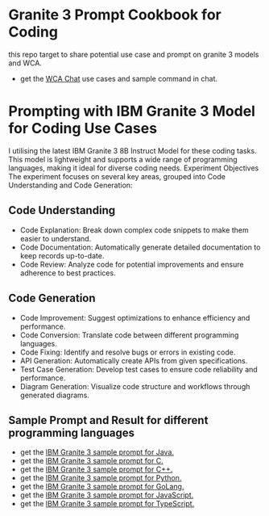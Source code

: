 # Granite 3 Prompt Cookbook for Coding

this repo target to share potential use case and prompt on granite 3 models and WCA.

- get the  [WCA Chat](./WCA_chat.md) use cases and sample command in chat.

# Prompting with IBM Granite 3 Model for Coding Use Cases

I utilising the latest IBM Granite 3 8B Instruct Model for these coding tasks. This model is lightweight and supports a wide range of programming languages, making it ideal for diverse coding needs. Experiment Objectives The experiment focuses on several key areas, grouped into Code Understanding and Code Generation:

## Code Understanding

- Code Explanation: Break down complex code snippets to make them easier to understand.
- Code Documentation: Automatically generate detailed documentation to keep records up-to-date.
- Code Review: Analyze code for potential improvements and ensure adherence to best practices.

## Code Generation

- Code Improvement: Suggest optimizations to enhance efficiency and performance.
- Code Conversion: Translate code between different programming languages.
- Code Fixing: Identify and resolve bugs or errors in existing code.
- API Generation: Automatically create APIs from given specifications.
- Test Case Generation: Develop test cases to ensure code reliability and performance.
- Diagram Generation: Visualize code structure and workflows through generated diagrams.

## Sample Prompt and Result for different programming languages

- get the  [IBM Granite 3 sample prompt for Java.](./granite_3_prompt_java.md)
- get the  [IBM Granite 3 sample prompt for C.](./granite_3_prompt_c.md)
- get the  [IBM Granite 3 sample prompt for C++.](./granite_3_prompt_cpp.md)
- get the  [IBM Granite 3 sample prompt for Python.](./granite_3_prompt_python.md)
- get the  [IBM Granite 3 sample prompt for GoLang.](./granite_3_prompt_golang.md)
- get the  [IBM Granite 3 sample prompt for JavaScript.](./granite_3_prompt_javascript.md)
- get the  [IBM Granite 3 sample prompt for TypeScript.](./granite_3_prompt_typescript.md)
